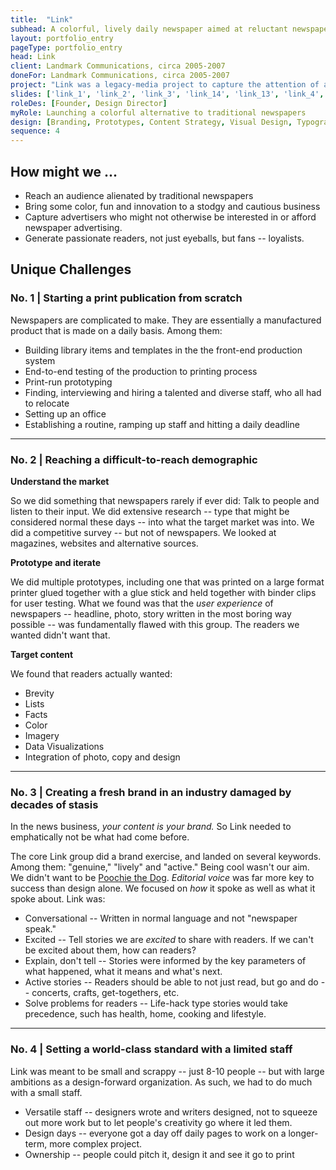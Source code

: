 ```yaml
---
title:  "Link"
subhead: A colorful, lively daily newspaper aimed at reluctant newspaper readers
layout: portfolio_entry
pageType: portfolio_entry
head: Link
client: Landmark Communications, circa 2005-2007
doneFor: Landmark Communications, circa 2005-2007
project: "Link was a legacy-media project to capture the attention of a group of readers who had rejected traditional newspapers. It was not just color and photos and pop culture. It was a full-on reinvention of the form that news took that proved to be years ahead of its time. I was a cofounder who saw the project into production and guided it to success."
slides: ['link_1', 'link_2', 'link_3', 'link_14', 'link_13', 'link_4', 'link_5', 'link_6', 'link_7', 'link_8', 'link_9', 'link_10', 'link_11', 'link_12']
roleDes: [Founder, Design Director]
myRole: Launching a colorful alternative to traditional newspapers
design: [Branding, Prototypes, Content Strategy, Visual Design, Typography, Logo Design]
sequence: 4
---
```

## How might we ...
* Reach an audience alienated by traditional newspapers
* Bring some color, fun and innovation to a stodgy and cautious business
* Capture advertisers who might not otherwise be interested in or afford newspaper advertising. 
* Generate passionate readers, not just eyeballs, but fans -- loyalists.

## Unique Challenges 
### No. 1 | Starting a print publication from scratch

Newspapers are complicated to make. They are essentially a manufactured product that is made on a daily basis. Among them:
* Building library items and templates in the the front-end production system
* End-to-end testing of the production to printing process
* Print-run prototyping
* Finding, interviewing and hiring a talented and diverse staff, who all had to relocate
* Setting up an office
* Establishing a routine, ramping up staff and hitting a daily deadline

____

### No. 2 | Reaching a difficult-to-reach demographic

**Understand the market** 

So we did something that newspapers rarely if ever did: Talk to people and listen to their input.  We did extensive research -- type that might be considered normal these days -- into what the target market was into. We did a competitive survey -- but not of newspapers. We looked at magazines, websites and alternative sources. 

**Prototype and iterate**  

We did multiple prototypes, including one that was printed on a large format printer glued together with a glue stick and held together with binder clips for user testing. What we found was that the *user experience* of newspapers -- headline, photo, story written in the most boring way possible -- was fundamentally flawed with this group. The readers we wanted didn't want that. 

**Target content** 

We found that readers actually wanted:
* Brevity
* Lists
* Facts
* Color
* Imagery
* Data Visualizations
* Integration of photo, copy and design

____

### No. 3 | Creating a fresh brand in an industry damaged by decades of stasis

In the news business, *your content is your brand.* So Link needed to emphatically not be what had come before.

The core Link group did a brand exercise, and landed on several keywords. Among them: "genuine," "lively" and "active." Being cool wasn't our aim. We didn't want to be [Poochie the Dog][1]. *Editorial voice* was far more key to success than design alone. We focused on *how* it spoke as well as what it spoke about. Link was:

* Conversational -- Written in normal language and not "newspaper speak."
* Excited -- Tell stories we are *excited* to share with readers. If we can't be excited about them, how can readers?
* Explain, don't tell -- Stories were informed by the key parameters of what happened, what it means and what's next.
* Active stories -- Readers should be able to not just read, but go and do  -- concerts, crafts, get-togethers, etc.
* Solve problems for readers -- Life-hack type stories would take precedence, such has health, home, cooking and lifestyle.

____

### No. 4 | Setting a world-class standard with a limited staff

Link was meant to be small and scrappy -- just 8-10 people -- but with large ambitions as a design-forward organization. As such, we had to do much with a small staff. 
* Versatile staff -- designers wrote and writers designed, not to squeeze out more work but to let people's creativity go where it led them.
* Design days -- everyone got a day off daily pages to work on a longer-term, more complex project.
* Ownership -- people could pitch it, design it and see it go to print


[1]: https://www.youtube.com/watch?v=AySXu8x-RnA